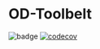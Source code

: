 # OD-Toolbelt

![badge](https://github.com/mhernan88/od-toolbelt/workflows/Passing/badge.svg)
[![codecov](https://codecov.io/gh/mhernan88/od-toolbelt/branch/master/graph/badge.svg)](https://codecov.io/gh/mhernan88/od-toolbelt)